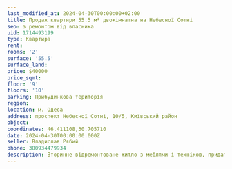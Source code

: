 ```yaml
---
last_modified_at: 2024-04-30T00:00:00+02:00
title: Продаж квартири 55.5 м² двокімнатна на Небесної Сотні
seo: з ремонтом від власника
uid: 1714493199
type: Квартира
rent:
rooms: '2'
surface: '55.5'
surface_land:
price: $40000
price_sqmt:
floor: '9'
floors: '10'
parking: Прибудинкова територія
region:
location: м. Одеса
address: проспект Небесної Сотні, 10/5, Київський район
object:
coordinates: 46.411108,30.705710
date: 2024-04-30T00:00:00.000Z
seller: Владислав Рябий
phone: 380934479934
description: Вторинне відремонтоване житло з меблями і технікою, придатне і готова для проживання
---
```

